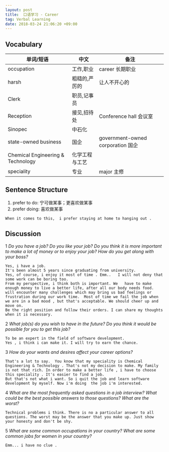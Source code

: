 ```yaml
---
layout: post
title:  口语学习 - Career
tag: Verbal Learning
date: 2018-03-24 21:06:20 +09:00
---
```


## Vocabulary


| 单词/短语 |  中文 | 备注 |
| --- | --- | --- |
| occupation  | 工作,职业 | career 长期职业 |
| harsh | 粗糙的,严厉的 | 让人不开心的 |
| Clerk | 职员,记事员 |  |
| Reception | 接见,招待处 | Conference hall 会议室 |
| Sinopec | 中石化 |  |
| state-owned business | 国企 | government-owned corporation 国企 |
| Chemical Engineering & Technology  | 化学工程与工艺 |  |
| speciality | 专业 | major 主修 |


## Sentence Structure 

1. prefer to do: 宁可做某事；更喜欢做某事
2. prefer doing: 喜欢做某事

```
When it comes to this,  i prefer staying at home to hanging out .
```

## Discussion 

1 *Do you have a job? Do you like your job? Do you think it is more important to make a
lot of money or to enjoy your job? How do you get along with your boss?*

```
Yes, i have a job. 
It's been almost 5 years since graduating from university. 
Yes, of course, i enjoy it most of time . Emm..   I will not deny that some work can be boring too. 
From my perspective, i think both is important. We   have to make enough money to live a better life, after all our body needs food.  will encounter many challenges which may bring us bad feelings or frustration during our work time.  Most of time we fail the job when we are in a bad mood , but that's acceptable. We should cheer up and move on.  
Be the right position and follow their orders. I can share my thoughts when it is necessary. 
```

2 *What job(s) do you wish to have in the future? Do you think it would be possible for
you to get this job?*

```
To be an expert in the field of software development. 
Yes , i think i can make it. I will try to earn the chance. 
```

3 *How do your wants and desires affect your career options?*

```
That's a lot to say.  You know that my speciality is Chemical Engineering & Technology . That's not my decision to make. My family is not that rich. In order to make a better life , i have to choose this speciality . It's easier to find a job. 
But that's not what i want. So i quit the job and learn software development by myself. Now i'm doing  the job i'm interested. 
```


4 *What are the most frequently asked questions in a job interview? What could be the best
possible answers to those questions? What are the worst?*

```
Technical problems i think. There is no a particular answer to all questions. The worst may be the answer that you make up. Just show your honesty and don't be shy. 
```

5 *What are some common occupations in your country? What are some common jobs for
women in your country?*

```
Emm... i have no clue . 
```


